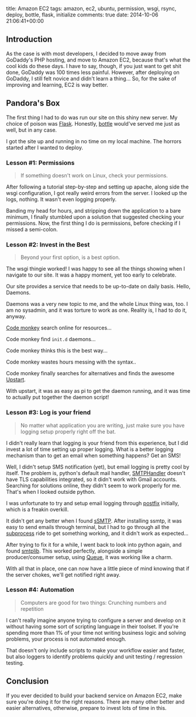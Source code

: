 title: Amazon EC2
tags: amazon, ec2, ubuntu, permission, wsgi, rsync, deploy, bottle, flask, initialize
comments: true
date: 2014-10-06 21:06:41+00:00

## Introduction

As the case is with most developers, I decided to move away from GoDaddy's PHP hosting, and move to Amazon EC2, because that's what the cool kids do these days. I have to say, though, if you just want to get shit done, GoDaddy was 100 times less painful. However, after deploying on GoDaddy, I still felt novice and didn't learn a thing... So, for the sake of improving and learning, EC2 is way better.

## Pandora's Box

The first thing I had to do was run our site on this shiny new server. My choice of poison was [Flask](http://flask.pocoo.org/). Honestly, [bottle](http://bottlepy.org/docs/dev/index.html) would've served me just as well, but in any case.

I got the site up and running in no time on my local machine. The horrors started after I wanted to deploy.

### Lesson #1: Permissions

> If something doesn't work on Linux, check your permissions.

After following a tutorial step-by-step and setting up apache, along side the wsgi configuration, I got really weird errors from the server. I looked up the logs, nothing. It wasn't even logging properly.

Banding my head for hours, and stripping down the application to a bare minimum, I finally stumbled upon a solution that suggested checking your permissions. Now, the first thing I do is permissions, before checking if I missed a semi-colon.

### Lesson #2: Invest in the Best

> Beyond your first option, is a best option.

The wsgi thingie worked! I was happy to see all the things showing when I navigate to our site. It was a happy moment, yet too early to celebrate.

Our site provides a service that needs to be up-to-date on daily basis. Hello, Daemons.

Daemons was a very new topic to me, and the whole Linux thing was, too. I am no sysadmin, and it was torture to work as one. Reality is, I had to do it, anyway.

[Code monkey](http://www.youtube.com/watch?v=qYodWEKCuGg) search online for resources...

Code monkey find `init.d` daemons...

Code monkey thinks this is the best way...

Code monkey wastes hours messing with the syntax.. 

Code monkey finally searches for alternatives and finds the awesome [Upstart](http://upstart.ubuntu.com/cookbook/).

With upstart, it was as easy as pi to get the daemon running, and it was time to actually put together the daemon script!

### Lesson #3: Log is your friend

> No matter what application you are writing, just make sure you have logging setup properly right off the bat.

I didn't really learn that logging is your friend from this experience, but I did invest a lot of time setting up proper logging. What is a better logging mechanism than to get an email when something happens? Get an SMS!

Well, I didn't setup SMS notification (yet), but email logging is pretty cool by itself. The problem is, python's default mail handler, [SMTPHandler](https://docs.python.org/2/library/logging.handlers.html) doesn't have TLS capabilities integrated, so it didn't work with Gmail accounts. Searching for solutions online, they didn't seem to work properly for me. That's when I looked outside python.

I was unfortunate to try and setup email logging through [postfix](http://www.postfix.org/) initially, which is a freakin overkill.

It didn't get any better when I found [sSMTP](https://wiki.archlinux.org/index.php/SSMTP). After installing ssmtp, it was easy to send emails through terminal, but I had to go through all the [subprocess](https://docs.python.org/2/library/subprocess.html) ride to get something working, and it didn't work as expected...

After trying to fix it for a while, I went back to look into python again, and found [smtplib](https://docs.python.org/2/library/smtplib.html). This worked perfectly, alongside a simple producer/consumer setup, using [Queue](https://docs.python.org/2/library/queue.html), it was working like a charm.

With all that in place, one can now have a little piece of mind knowing that if the server chokes, we'll get notified right away.

### Lesson #4: Automation

> Computers are good for two things: Crunching numbers and repetition

I can't really imagine anyone trying to configure a server and develop on it without having some sort of scripting language in their toolset. If you're spending more than 1% of your time not writing business logic and solving problems, your process is not automated enough.

That doesn't only include scripts to make your workflow easier and faster, but also loggers to identify problems quickly and unit testing / regression testing.

## Conclusion

If you ever decided to build your backend service on Amazon EC2, make sure you're doing it for the right reasons. There are many other better and easier alternatives, otherwise, prepare to invest lots of time in this.
